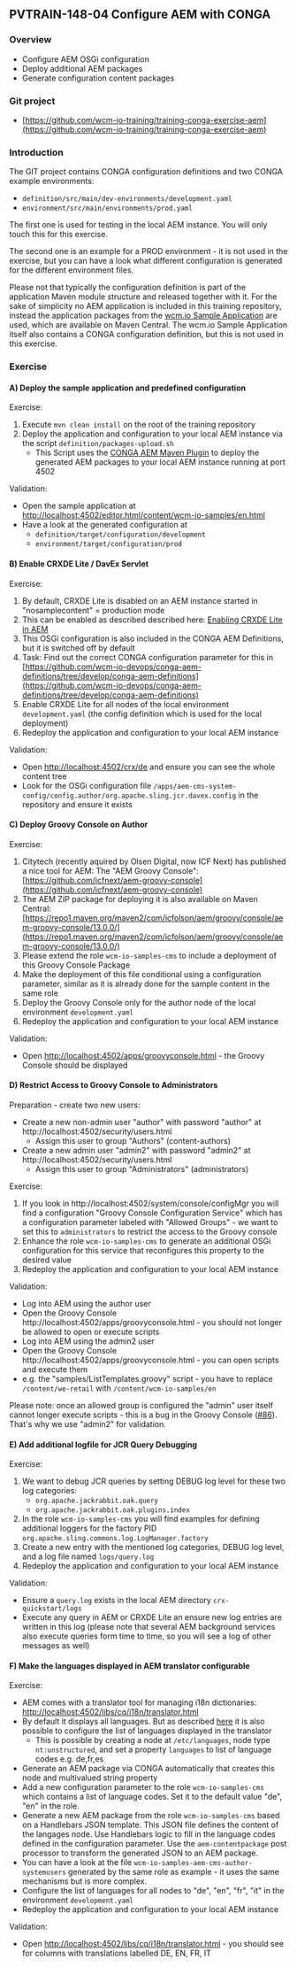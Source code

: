 ## PVTRAIN-148-04 Configure AEM with CONGA

### Overview

*   Configure AEM OSGi configuration
*   Deploy additional AEM packages
*   Generate configuration content packages

### Git project

*   [https://github.com/wcm-io-training/training-conga-exercise-aem](https://github.com/wcm-io-training/training-conga-exercise-aem)

### Introduction

The GIT project contains CONGA configuration definitions and two CONGA example environments:

*   `definition/src/main/dev-environments/development.yaml`
*   `environment/src/main/environments/prod.yaml`

The first one is used for testing in the local AEM instance. You will only touch this for this exercise.

The second one is an example for a PROD environment - it is not used in the exercise, but you can have a look what different configuration is generated for the different environment files.

Please not that typically the configuration definition is part of the application Maven module structure and released together with it. For the sake of simplicity no AEM application is included in this training repository, instead the application packages from the [wcm.io Sample Application](https://wcm.io/samples/) are used, which are available on Maven Central. The wcm.io Sample Application itself also contains a CONGA configuration definition, but this is not used in this exercise.

### Exercise

#### A) Deploy the sample application and predefined configuration

Exercise:

1.  Execute `mvn clean install` on the root of the training repository
2.  Deploy the application and configuration to your local AEM instance via the script `definition/packages-upload.sh`
    *   This Script uses the [CONGA AEM Maven Plugin](https://devops.wcm.io/conga/plugins/aem/) to deploy the generated AEM packages to your local AEM instance running at port 4502

Validation:

*   Open the sample application at [http://localhost:4502/editor.html/content/wcm-io-samples/en.html](http://localhost:4502/editor.html/content/wcm-io-samples/en.html)
*   Have a look at the generated configuration at
    *   `definition/target/configuration/development`
    *   `environment/target/configuration/prod`

#### B) Enable CRXDE Lite / DavEx Servlet

Exercise:

1.  By default, CRXDE Lite is disabled on an AEM instance started in "nosamplecontent" = production mode
2.  This can be enabled as described described here: [Enabling CRXDE Lite in AEM](https://docs.adobe.com/docs/en/aem/6-2/administer/security/security-checklist/enabling-crxde-lite.html)
3.  This OSGi configuration is also included in the CONGA AEM Definitions, but it is switched off by default
4.  Task: Find out the correct CONGA configuration parameter for this in [https://github.com/wcm-io-devops/conga-aem-definitions/tree/develop/conga-aem-definitions](https://github.com/wcm-io-devops/conga-aem-definitions/tree/develop/conga-aem-definitions)
5.  Enable CRXDE Lite for all nodes of the local environment `development.yaml` (the config definition which is used for the local deployment)
6.  Redeploy the application and configuration to your local AEM instance

Validation:

*   Open [http://localhost:4502/crx/de](http://localhost:4502/crx/de) and ensure you can see the whole content tree
*   Look for the OSGi configuration file `/apps/aem-cms-system-config/config.author/org.apache.sling.jcr.davex.config` in the repository and ensure it exists

#### C) Deploy Groovy Console on Author

Exercise:

1.  Citytech (recently aquired by Olsen Digital, now ICF Next) has published a nice tool for AEM: The "AEM Groovy Console": [https://github.com/icfnext/aem-groovy-console](https://github.com/icfnext/aem-groovy-console)
2.  The AEM ZIP package for deploying it is also available on Maven Central: [https://repo1.maven.org/maven2/com/icfolson/aem/groovy/console/aem-groovy-console/13.0.0/](https://repo1.maven.org/maven2/com/icfolson/aem/groovy/console/aem-groovy-console/13.0.0/)
3.  Please extend the role `wcm-io-samples-cms` to include a deployment of this Groovy Console Package
4.  Make the deployment of this file conditional using a configuration parameter, similar as it is already done for the sample content in the same role
5.  Deploy the Groovy Console only for the author node of the local environment `development.yaml`
6.  Redeploy the application and configuration to your local AEM instance

Validation:

*   Open [http://localhost:4502/apps/groovyconsole.html](http://localhost:4502/apps/groovyconsole.html) - the Groovy Console should be displayed

#### D) Restrict Access to Groovy Console to Administrators

Preparation - create two new users:

* Create a new non-admin user "author" with password "author" at http://localhost:4502/security/users.html
  * Assign this user to group "Authors" (content-authors)
* Create a new admin user "admin2" with password "admin2" at http://localhost:4502/security/users.html
  * Assign this user to group "Administrators" (administrators)

Exercise:

1.  If you look in http://localhost:4502/system/console/configMgr you will find a configuration "Groovy Console Configuration Service" which has a configuration parameter labeled with "Allowed Groups" - we want to set this to `administrators` to restrict the access to the Groovy console
2.  Enhance the role `wcm-io-samples-cms` to generate an additional OSGi configuration for this service that reconfigures this property to the desired value
3.  Redeploy the application and configuration to your local AEM instance

Validation:

*  Log into AEM using the author user
*  Open the Groovy Console http://localhost:4502/apps/groovyconsole.html - you should not longer be allowed to open or execute scripts
*  Log into AEM using the admin2 user
*  Open the Groovy Console http://localhost:4502/apps/groovyconsole.html - you can open scripts and execute them
  * e.g. the "samples/ListTemplates.groovy" script - you have to replace `/content/we-retail` with `/content/wcm-io-samples/en`

Please note: once an allowed group is configured the "admin" user itself cannot longer execute scripts - this is a bug in the Groovy Console ([#86](https://github.com/icfnext/aem-groovy-console/issues/86)). That's why we use "admin2" for validation.

#### E) Add additional logfile for JCR Query Debugging

Exercise:

1.  We want to debug JCR queries by setting DEBUG log level for these two log categories:
    *   `org.apache.jackrabbit.oak.query`
    *   `org.apache.jackrabbit.oak.plugins.index`
2.  In the role `wcm-io-samples-cms` you will find examples for defining additional loggers for the factory PID `org.apache.sling.commons.log.LogManager.factory`
3.  Create a new entry with the mentioned log categories, DEBUG log level, and a log file named `logs/query.log`
4.  Redeploy the application and configuration to your local AEM instance

Validation:

*   Ensure a `query.log` exists in the local AEM directory `crx-quickstart/logs`
*   Execute any query in AEM or CRXDE Lite an ensure new log entries are written in this log (please note that several AEM background services also execute queries form time to time, so you will see a log of other messages as well)

#### F) Make the languages displayed in AEM translator configurable

Exercise:

*   AEM comes with a translator tool for managing i18n dictionaries: [http://localhost:4502/libs/cq/i18n/translator.html](http://localhost:4502/libs/cq/i18n/translator.html)
*   By default it displays all languages. But as described [here](https://docs.adobe.com/docs/en/aem/6-2/develop/components/i18n/translator.html#Changing%20Languages%20Listed%20in%20the%20Dictionary%20Table) it is also possible to configure the list of languages displayed in the translator
    *   This is possible by creating a node at `/etc/languages`, node type `nt:unstructured`, and set a property `languages` to list of language codes e.g. de,fr,es
*   Generate an AEM package via CONGA automatically that creates this node and multivalued string property
*   Add a new configuration parameter to the role `wcm-io-samples-cms` which contains a list of language codes. Set it to the default value "de", "en" in the role.
*   Generate a new AEM package from the role `wcm-io-samples-cms` based on a Handlebars JSON template. This JSON file defines the content of the langages node. Use Handlebars logic to fill in the language codes defined in the configuration parameter. Use the `aem-contentpackage` post processor to transform the generated JSON to an AEM package.
*   You can have a look at the file `wcm-io-samples-aem-cms-author-systemusers` generated by the same role as example - it uses the same mechanisms but is more complex.
*   Configure the list of languages for all nodes to "de", "en", "fr", "it" in the environment `development.yaml`
*   Redeploy the application and configuration to your local AEM instance

Validation:

*   Open [http://localhost:4502/libs/cq/i18n/translator.html](http://localhost:4502/libs/cq/i18n/translator.html) - you should see for columns with translations labelled DE, EN, FR, IT
